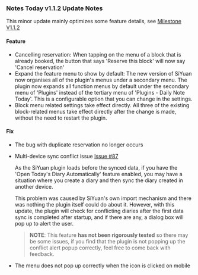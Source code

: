 ### Notes Today v1.1.2 Update Notes

This minor update mainly optimizes some feature details, see [Milestone V1.1.2](https://github.com/frostime/siyuan-dailynote-today/milestone/13)

#### Feature

- Cancelling reservation: When tapping on the menu of a block that is already booked, the button that says 'Reserve this block' will now say 'Cancel reservation'
- Expand the feature menu to show by default: The new version of SiYuan now organises all of the plugin's menus under a secondary menu. The plugin now expands all function menus by default under the secondary menu of 'Plugins' instead of the tertiary menu of 'Plugins - Daily Note Today'. This is a configurable option that you can change in the settings.
- Block menu related settings take effect directly. All three of the existing block-related menus take effect directly after the change is made, without the need to restart the plugin.

#### Fix

- The bug with duplicate reservation no longer occurs
- Multi-device sync conflict issue [Issue #87](https://github.com/frostime/siyuan-dailynote-today/issues/87)

    As the SiYuan plugin loads before the synced data, if you have the 'Open Today's Diary Automatically' feature enabled, you may have a situation where you create a diary and then sync the diary created in another device.

    This problem was caused by SiYuan's own import mechanism and there was nothing the plugin itself could do about it. However, with this update, the plugin will check for conflicting diaries after the first data sync is completed after startup, and if there are any, a dialog box will pop up to alert the user.

    > **NOTE**: This feature **has not been rigorously tested** so there may be some issues, if you find that the plugin is not popping up the conflict alert popup correctly, feel free to come back with feedback.

- The menu does not pop up correctly when the icon is clicked on mobile
